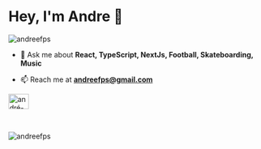 <h1 align="left">Hey, I'm Andre 👋</h1>

<p align="left"> <img src="https://komarev.com/ghpvc/?username=andreefps&label=Profile%20views&color=0e75b6&style=flat" alt="andreefps" /> </p>

- 💬 Ask me about **React, TypeScript, NextJs, Football, Skateboarding, Music**

- 📫 Reach me at **andreefps@gmail.com**


<div>

<a href="https://www.linkedin.com/in/andreefps/" target="blank"><img align="center" src="https://raw.githubusercontent.com/rahuldkjain/github-profile-readme-generator/master/src/images/icons/Social/linked-in-alt.svg" alt="andré-possiedi-da-silva-9343bb7a" height="30" width="40" /></a>
</span>
</div>
</br>
<p><img align="left" src="https://github-readme-stats.vercel.app/api/top-langs?username=andreefps&show_icons=true&locale=en&layout=compact&theme=vision-friendly-dark&count_private=true" alt="andreefps" /></p>


